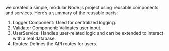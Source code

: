 we created a simple, modular Node.js project using reusable components and services. Here’s a summary of the reusable parts:

1) Logger Component: Used for centralized logging.
2) Validator Component: Validates user input.
3) UserService: Handles user-related logic and can be extended to interact with a real database.
4) Routes: Defines the API routes for users.
